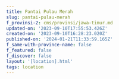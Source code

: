 ```yaml
---
title: Pantai Pulau Merah
slug: pantai-pulau-merah
f_provinsi-2: cms/provinsi/jawa-timur.md
updated-on: '2023-09-10T17:55:53.426Z'
created-on: '2023-09-10T16:28:23.020Z'
published-on: '2024-01-21T11:33:59.165Z'
f_same-with-province-name: false
f_featured: false
f_discover: false
layout: '[location].html'
tags: location
---
```



